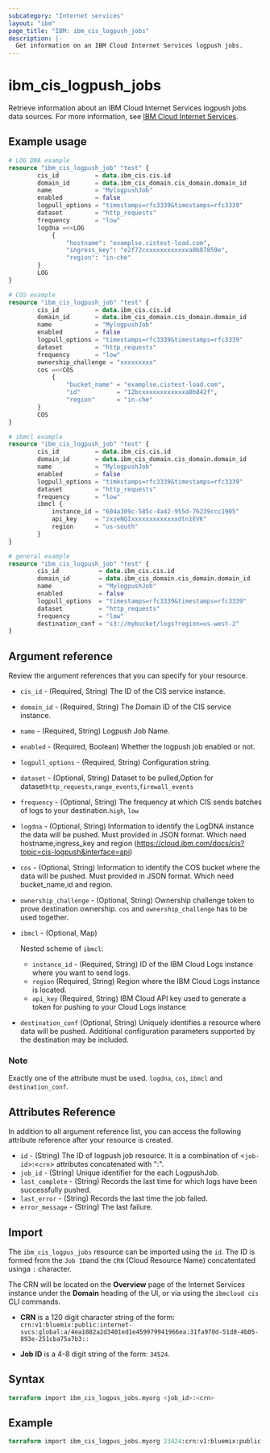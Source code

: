 ```yaml
---
subcategory: "Internet services"
layout: "ibm"
page_title: "IBM: ibm_cis_logpush_jobs"
description: |-
  Get information on an IBM Cloud Internet Services logpush jobs.
---
```


# ibm_cis_logpush_jobs

Retrieve information about an IBM Cloud Internet Services logpush jobs data sources. For more information, see [IBM Cloud Internet Services](https://cloud.ibm.com/docs/cis?topic=cis-about-ibm-cloud-internet-services-cis).

## Example usage

```terraform
# LOG DNA example
resource "ibm_cis_logpush_job" "test" {
        cis_id          = data.ibm_cis.cis.id
        domain_id       = data.ibm_cis_domain.cis_domain.domain_id
        name            = "MylogpushJob"
        enabled         = false
        logpull_options = "timestamps=rfc3339&timestamps=rfc3339"
        dataset         = "http_requests"
        frequency       = "low"
        logdna =<<LOG
            {
                "hostname": "examplse.cistest-load.com",
                "ingress_key": "e2f72cxxxxxxxxxxxxa0b87859e",
                "region": "in-che"
        }
        LOG
}
```

```terraform
# COS example
resource "ibm_cis_logpush_job" "test" {
        cis_id          = data.ibm_cis.cis.id
        domain_id       = data.ibm_cis_domain.cis_domain.domain_id
        name            = "MylogpushJob"
        enabled         = false
        logpull_options = "timestamps=rfc3339&timestamps=rfc3339"
        dataset         = "http_requests"
        frequency       = "low"
        ownership_challenge = "xxxxxxxxx"
        cos =<<COS
            {
                "bucket_name" = "examplse.cistest-load.com",
                "id"          = "12bcxxxxxxxxxxxxa0b842f",
                "region"      = "in-che"
        }
        COS
}
```

```terraform
# ibmcl example
resource "ibm_cis_logpush_job" "test" {
        cis_id          = data.ibm_cis.cis.id
        domain_id       = data.ibm_cis_domain.cis_domain.domain_id
        name            = "MylogpushJob"
        enabled         = false
        logpull_options = "timestamps=rfc3339&timestamps=rfc3339"
        dataset         = "http_requests"
        frequency       = "low"
        ibmcl {
            instance_id = "604a309c-585c-4a42-955d-76239ccc1905"
            api_key     = "zxzeNQIxxxxxxxxxxxxxdtn1EVK"
            region      = "us-south"
        }
}
```

```terraform
# general example
resource "ibm_cis_logpush_job" "test" {
        cis_id           = data.ibm_cis.cis.id
        domain_id        = data.ibm_cis_domain.cis_domain.domain_id
        name             = "MylogpushJob"
        enabled          = false
        logpull_options  = "timestamps=rfc3339&timestamps=rfc3339"
        dataset          = "http_requests"
        frequency        = "low"
        destination_conf = "s3://mybucket/logs?region=us-west-2"
}
```

## Argument reference

Review the argument references that you can specify for your resource.

- `cis_id` - (Required, String) The ID of the CIS service instance.
- `domain_id` - (Required, String) The Domain ID of the CIS service instance.
- `name` - (Required, String) Logpush Job Name.
- `enabled` - (Required, Boolean) Whether the logpush job enabled or not.
- `logpull_options` - (Required, String) Configuration string.
- `dataset` - (Optional, String) Dataset to be pulled,Option for dataset`http_requests`,`range_events`,`firewall_events`
- `frequency` - (Optional, String) The frequency at which CIS sends batches of logs to your destination.`high`, `low`
- `logdna` - (Optional, String) Information to identify the LogDNA instance the data will be pushed. Must provided in JSON format. Which need hostname,ingress_key and region (<https://cloud.ibm.com/docs/cis?topic=cis-logpush&interface=api>)
- `cos` - (Optional, String) Information to identify the COS bucket where the data will be pushed. Must provided in JSON format. Which need bucket_name,id and region.
- `ownership_challenge` - (Optional, String) Ownership challenge token to prove destination ownership. `cos` and `ownership_challenge` has to be used together.
- `ibmcl` - (Optional, Map)

    Nested scheme of `ibmcl`:
  - `instance_id` - (Required, String) ID of the IBM Cloud Logs instance where you want to send logs.
  - `region` (Required, String) Region where the IBM Cloud Logs instance is located.
  - `api_key` (Required, String) IBM Cloud API key used to generate a token for pushing to your Cloud Logs instance
- `destination_conf` (Optional, String) Uniquely identifies a resource where data will be pushed. Additional configuration parameters supported by the destination may be included.

### Note

Exactly one of the attribute must be used. `logdna`, `cos`, `ibmcl` and `destination_conf`.

## Attributes Reference

In addition to all argument reference list, you can access the following attribute reference after your resource is created.

- `id` - (String) The ID of logpush job resource. It is a combination of <`job-id`>:<`crn`> attributes concatenated with ":".
- `job_id` - (String) Unique identifier for the each LogpushJob.
- `last_complete` - (String) Records the last time for which logs have been successfully pushed.
- `last_error` - (String) Records the last time the job failed.
- `error_message` - (String) The last failure.

## Import

The `ibm_cis_logpus_jobs` resource can be imported using the `id`. The ID is formed from the `Job ID`and the `CRN` (Cloud Resource Name) concatentated usinga `:` character.

The CRN will be located on the **Overview** page of the Internet Services instance under the **Domain** heading of the UI, or via using the `ibmcloud cis` CLI commands.

- **CRN** is a 120 digit character string of the form: `crn:v1:bluemix:public:internet-svcs:global:a/4ea1882a2d3401ed1e459979941966ea:31fa970d-51d0-4b05-893e-251cba75a7b3::`

- **Job ID** is a 4-8 digit string of the form: `34524`.

## Syntax

```terraform
terraform import ibm_cis_logpus_jobs.myorg <job_id>:<crn>
```

## Example

```terraform
terraform import ibm_cis_logpus_jobs.myorg 23424:crn:v1:bluemix:public:internet-svcs-ci:global:a/01652b251c3ae2787110a995d8db0135:9054ad06-3485-421a-9300-fe3fb4b79e1d::
```
